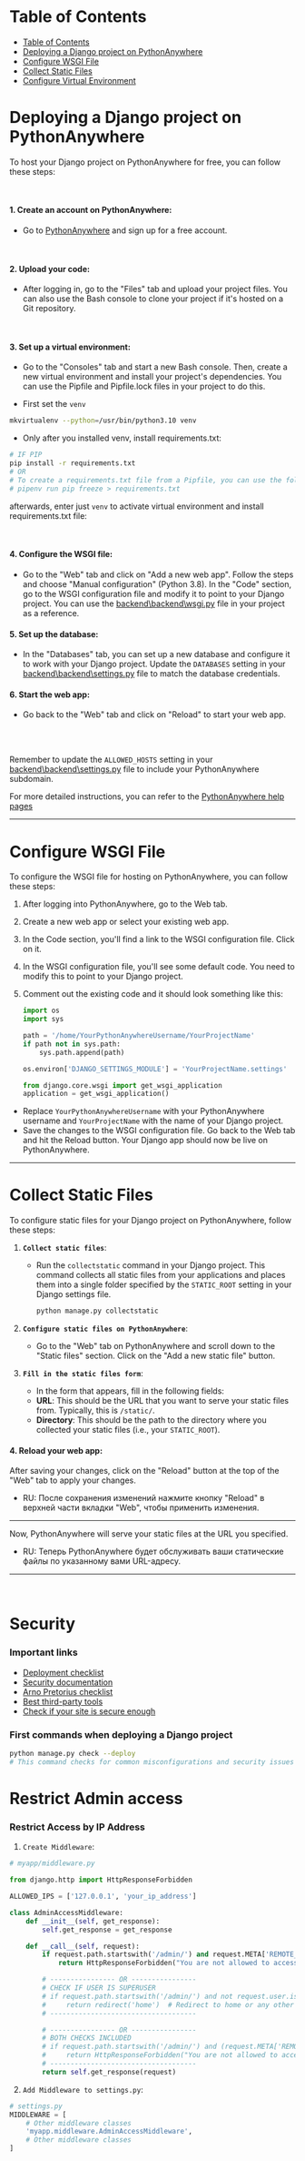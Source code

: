 # Table of Contents
- [Table of Contents](#table-of-contents)
- [Deploying a Django project on PythonAnywhere](#deploying-a-django-project-on-pythonanywhere)
- [Configure WSGI File](#configure-wsgi-file)
- [Collect Static Files](#collect-static-files)
- [Configure Virtual Environment](#configure-virtual-environment)

# Deploying a Django project on PythonAnywhere
To host your Django project on PythonAnywhere for free, you can follow these steps:

<br>

#### 1. Create an account on PythonAnywhere: 
  - Go to [PythonAnywhere](https://www.pythonanywhere.com/) and sign up for a free account.

<br>

#### 2. Upload your code: 
  - After logging in, go to the "Files" tab and upload your project files. You can also use the Bash console to clone your project if it's hosted on a Git repository.

<br>

#### 3. Set up a virtual environment: 
  - Go to the "Consoles" tab and start a new Bash console. Then, create a new virtual environment and install your project's dependencies. You can use the Pipfile and Pipfile.lock files in your project to do this.

- First set the `venv`
```bash
mkvirtualenv --python=/usr/bin/python3.10 venv
```
  
- Only after you installed venv, install requirements.txt: 
```bash
# IF PIP
pip install -r requirements.txt
# OR
# To create a requirements.txt file from a Pipfile, you can use the following command:
# pipenv run pip freeze > requirements.txt
```
afterwards, enter just `venv` to activate virtual environment and install requirements.txt file:

<br>


#### 4. Configure the WSGI file: 
  - Go to the "Web" tab and click on "Add a new web app". Follow the steps and choose "Manual configuration" (Python 3.8). In the "Code" section, go to the WSGI configuration file and modify it to point to your Django project. You can use the [backend\backend\wsgi.py](backend\backend\wsgi.py) file in your project as a reference.

#### 5. Set up the database: 
  - In the "Databases" tab, you can set up a new database and configure it to work with your Django project. Update the `DATABASES` setting in your [backend\backend\settings.py](backend\backend\settings.py) file to match the database credentials.

#### 6. Start the web app: 
  - Go back to the "Web" tab and click on "Reload" to start your web app.


<br>
<br>

Remember to update the `ALLOWED_HOSTS` setting in your [backend\backend\settings.py](backend\backend\settings.py) file to include your PythonAnywhere subdomain.

For more detailed instructions, you can refer to the [PythonAnywhere help pages](https://help.pythonanywhere.com/pages/DeployExistingDjangoProject/)

---

# Configure WSGI File
To configure the WSGI file for hosting on PythonAnywhere, you can follow these steps:

1. After logging into PythonAnywhere, go to the Web tab.
2. Create a new web app or select your existing web app.
3. In the Code section, you'll find a link to the WSGI configuration file. Click on it.
4. In the WSGI configuration file, you'll see some default code. You need to modify this to point to your Django project.
5. Comment out the existing code and it should look something like this:
   
    ```python
    import os
    import sys

    path = '/home/YourPythonAnywhereUsername/YourProjectName'
    if path not in sys.path:
        sys.path.append(path)

    os.environ['DJANGO_SETTINGS_MODULE'] = 'YourProjectName.settings'

    from django.core.wsgi import get_wsgi_application
    application = get_wsgi_application()
    ```

- Replace `YourPythonAnywhereUsername` with your PythonAnywhere username and `YourProjectName` with the name of your Django project.
- Save the changes to the WSGI configuration file.
Go back to the Web tab and hit the Reload button.
Your Django app should now be live on PythonAnywhere.
---

# Collect Static Files

To configure static files for your Django project on PythonAnywhere, follow these steps:


<!-- https://help.pythonanywhere.com/pages/DjangoStaticFiles/ -->
1. **`Collect static files`**: 
    - Run the `collectstatic` command in your Django project. This command collects all static files from your applications and places them into a single folder specified by the `STATIC_ROOT` setting in your Django settings file.
      ```bash
      python manage.py collectstatic
      ```

2. **`Configure static files on PythonAnywhere`**: 
    - Go to the "Web" tab on PythonAnywhere and scroll down to the "Static files" section. Click on the "Add a new static file" button.

3. **`Fill in the static files form`**: 
     - In the form that appears, fill in the following fields:
     - **URL**: This should be the URL that you want to serve your static files from. Typically, this is `/static/`.
     - **Directory**: This should be the path to the directory where you collected your static files (i.e., your `STATIC_ROOT`).



#### 4. Reload your web app: 
After saving your changes, click on the "Reload" button at the top of the "Web" tab to apply your changes.
- RU: После сохранения изменений нажмите кнопку "Reload" в верхней части вкладки "Web", чтобы применить изменения.

---

Now, PythonAnywhere will serve your static files at the URL you specified.
- RU: Теперь PythonAnywhere будет обслуживать ваши статические файлы по указанному вами URL-адресу.


---
<br>

# Security

### Important links
- [Deployment checklist](https://docs.djangoproject.com/en/5.1/howto/deployment/checklist/)
- [Security documentation](https://docs.djangoproject.com/en/5.1/topics/security/)
- [Arno Pretorius checklist](https://www.cloudwithdjango.com/django-web-application-security-checklist/)
- [Best third-party tools](https://www.cloudwithdjango.com/the-best-third-party-tools-to-utilize-for-django-deployment/)
- [Check if your site is secure enough](https://observatory.mozilla.org/)

### First commands when deploying a Django project
```bash
python manage.py check --deploy
# This command checks for common misconfigurations and security issues in a deployment environment.
```


# Restrict Admin access

### Restrict Access by IP Address

1. `Create Middleware`:
```python
# myapp/middleware.py

from django.http import HttpResponseForbidden

ALLOWED_IPS = ['127.0.0.1', 'your_ip_address']

class AdminAccessMiddleware:
    def __init__(self, get_response):
        self.get_response = get_response

    def __call__(self, request):
        if request.path.startswith('/admin/') and request.META['REMOTE_ADDR'] not in ALLOWED_IPS:
            return HttpResponseForbidden("You are not allowed to access this page.")

        # ---------------- OR ----------------
        # CHECK IF USER IS SUPERUSER
        # if request.path.startswith('/admin/') and not request.user.is_superuser:
        #     return redirect('home')  # Redirect to home or any other page
        # ------------------------------------

        # ---------------- OR ----------------
        # BOTH CHECKS INCLUDED
        # if request.path.startswith('/admin/') and (request.META['REMOTE_ADDR'] not in ALLOWED_IPS or not request.user.is_superuser):
        #     return HttpResponseForbidden("You are not allowed to access this page.")
        # ------------------------------------
        return self.get_response(request)
```

2. `Add Middleware to settings.py`:
```python
# settings.py
MIDDLEWARE = [
    # Other middleware classes
    'myapp.middleware.AdminAccessMiddleware',
    # Other middleware classes
]
```
